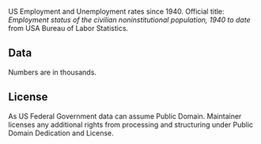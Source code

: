 US Employment and Unemployment rates since 1940. Official title: *Employment
status of the civilian noninstitutional population, 1940 to date* from USA
Bureau of Labor Statistics.

## Data

Numbers are in thousands.
 
## License
 
As US Federal Government data can assume Public Domain. Maintainer licenses any
additional rights from processing and structuring under Public Domain
Dedication and License.


